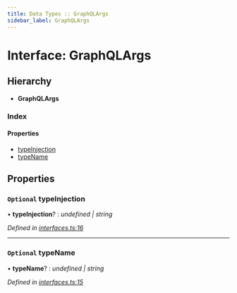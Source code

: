 ```yaml
---
title: Data Types :: GraphQLArgs
sidebar_label: GraphQLArgs
---
```


# Interface: GraphQLArgs

## Hierarchy

* **GraphQLArgs**

### Index

#### Properties

* [typeInjection](graphqlargs.md#optional-typeinjection)
* [typeName](graphqlargs.md#optional-typename)

## Properties

### `Optional` typeInjection

• **typeInjection**? : *undefined | string*

*Defined in [interfaces.ts:16](https://github.com/terascope/teraslice/blob/7cdb60b1/packages/data-types/src/interfaces.ts#L16)*

___

### `Optional` typeName

• **typeName**? : *undefined | string*

*Defined in [interfaces.ts:15](https://github.com/terascope/teraslice/blob/7cdb60b1/packages/data-types/src/interfaces.ts#L15)*
